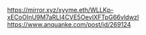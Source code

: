 https://mirror.xyz/xyyme.eth/WLLKp-xECoOInU9M7aRLI4CVE5OevlXFTpG66vldwzI
https://www.anquanke.com/post/id/269124